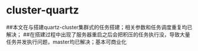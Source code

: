 # cluster-quartz
##本文在与搭建quartz-cluster集群式的任务搭建；相关参数和任务调度重复均已解决；
##在搭建过程中出现了服务器重启之后会把积压的任务执行没，导致大量任务并发执行问题，master均已解决；基本可商业化
